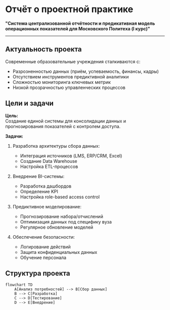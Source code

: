 # Отчёт о проектной практике
**"Система централизованной отчётности и предикативная модель операционных показателей для Московского Политеха (I курс)"**  


---

## Актуальность проекта
Современные образовательные учреждения сталкиваются с:
- Разрозненностью данных (приём, успеваемость, финансы, кадры)
- Отсутствием инструментов предиктивной аналитики  
- Сложностью мониторинга ключевых метрик  
- Низкой прозрачностью управленческих процессов  

## Цели и задачи
**Цель:**  
Создание единой системы для консолидации данных и прогнозирования показателей с контролем доступа.

**Задачи:**  
1. Разработка архитектуры сбора данных:
   - Интеграция источников (LMS, ERP/CRM, Excel)
   - Создание Data Warehouse
   - Настройка ETL-процессов

2. Внедрение BI-системы:
   - Разработка дашбордов
   - Определение KPI
   - Настройка role-based access control

3. Предиктивное моделирование:
   - Прогнозирование набора/отчислений
   - Оптимизация данных под специфику вуза
   - Регулярное обновление моделей

4. Обеспечение безопасности:
   - Логирование действий
   - Защита конфиденциальных данных
   - Обучение персонала

## Структура проекта
```mermaid
flowchart TD
    A[Анализ потребностей] --> B[Сбор данных]
    B --> C[Разработка]
    C --> D[Тестирование]
    D --> E[Внедрение]
